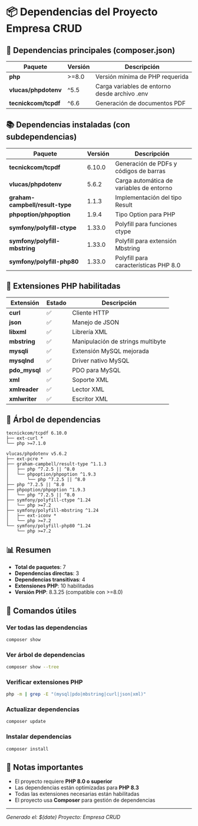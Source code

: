 # 📦 Dependencias del Proyecto Empresa CRUD

## 🎯 Dependencias principales (composer.json)

| Paquete | Versión | Descripción |
|---------|---------|-------------|
| **php** | >=8.0 | Versión mínima de PHP requerida |
| **vlucas/phpdotenv** | ^5.5 | Carga variables de entorno desde archivo .env |
| **tecnickcom/tcpdf** | ^6.6 | Generación de documentos PDF |

## 📚 Dependencias instaladas (con subdependencias)

| Paquete | Versión | Descripción |
|---------|---------|-------------|
| **tecnickcom/tcpdf** | 6.10.0 | Generación de PDFs y códigos de barras |
| **vlucas/phpdotenv** | 5.6.2 | Carga automática de variables de entorno |
| **graham-campbell/result-type** | 1.1.3 | Implementación del tipo Result |
| **phpoption/phpoption** | 1.9.4 | Tipo Option para PHP |
| **symfony/polyfill-ctype** | 1.33.0 | Polyfill para funciones ctype |
| **symfony/polyfill-mbstring** | 1.33.0 | Polyfill para extensión Mbstring |
| **symfony/polyfill-php80** | 1.33.0 | Polyfill para características PHP 8.0 |

## 🔧 Extensiones PHP habilitadas

| Extensión | Estado | Descripción |
|-----------|--------|-------------|
| **curl** | ✅ | Cliente HTTP |
| **json** | ✅ | Manejo de JSON |
| **libxml** | ✅ | Librería XML |
| **mbstring** | ✅ | Manipulación de strings multibyte |
| **mysqli** | ✅ | Extensión MySQL mejorada |
| **mysqlnd** | ✅ | Driver nativo MySQL |
| **pdo_mysql** | ✅ | PDO para MySQL |
| **xml** | ✅ | Soporte XML |
| **xmlreader** | ✅ | Lector XML |
| **xmlwriter** | ✅ | Escritor XML |

## 🌳 Árbol de dependencias

```
tecnickcom/tcpdf 6.10.0
├── ext-curl *
└── php >=7.1.0

vlucas/phpdotenv v5.6.2
├── ext-pcre *
├── graham-campbell/result-type ^1.1.3
│   ├── php ^7.2.5 || ^8.0
│   └── phpoption/phpoption ^1.9.3
│       └── php ^7.2.5 || ^8.0
├── php ^7.2.5 || ^8.0
├── phpoption/phpoption ^1.9.3
│   └── php ^7.2.5 || ^8.0
├── symfony/polyfill-ctype ^1.24
│   └── php >=7.2
├── symfony/polyfill-mbstring ^1.24
│   ├── ext-iconv *
│   └── php >=7.2
└── symfony/polyfill-php80 ^1.24
    └── php >=7.2
```

## 📊 Resumen

- **Total de paquetes**: 7
- **Dependencias directas**: 3
- **Dependencias transitivas**: 4
- **Extensiones PHP**: 10 habilitadas
- **Versión PHP**: 8.3.25 (compatible con >=8.0)

## 🚀 Comandos útiles

### Ver todas las dependencias
```bash
composer show
```

### Ver árbol de dependencias
```bash
composer show --tree
```

### Verificar extensiones PHP
```bash
php -m | grep -E "(mysql|pdo|mbstring|curl|json|xml)"
```

### Actualizar dependencias
```bash
composer update
```

### Instalar dependencias
```bash
composer install
```

## 📝 Notas importantes

- El proyecto requiere **PHP 8.0 o superior**
- Las dependencias están optimizadas para **PHP 8.3**
- Todas las extensiones necesarias están habilitadas
- El proyecto usa **Composer** para gestión de dependencias

---
*Generado el: $(date)*
*Proyecto: Empresa CRUD*
